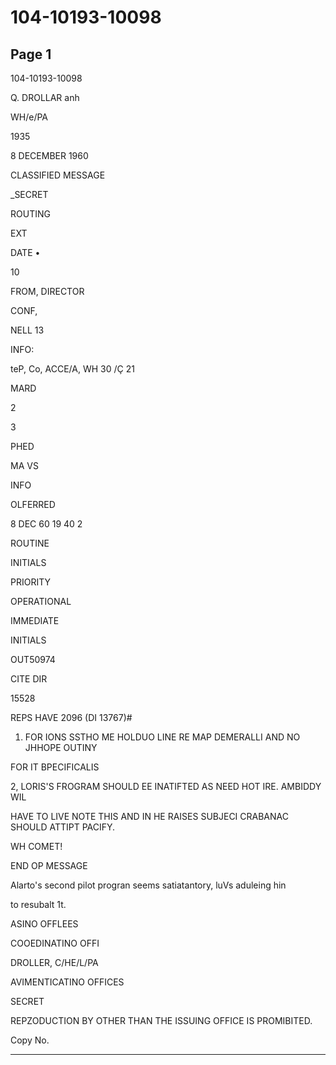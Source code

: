 # 104-10193-10098

## Page 1

104-10193-10098

Q. DROLLAR anh

WH/e/PA

1935

8 DECEMBER 1960

CLASSIFIED MESSAGE

_SECRET

ROUTING

EXT

DATE •

10

FROM, DIRECTOR

CONF,

NELL 13

INFO:

teP, Co, ACCE/A, WH 30 /Ç 21

MARD

2

3

PHED

MA VS

INFO

OLFERRED

8 DEC 60 19 40 2

ROUTINE

INITIALS

PRIORITY

OPERATIONAL

IMMEDIATE

INITIALS

OUT50974

CITE DIR

15528

REPS HAVE 2096 (DI 13767)#

1. FOR IONS SSTHO ME HOLDUO LINE RE MAP DEMERALLI AND NO JHHOPE OUTINY

FOR IT BPECIFICALIS

2, LORIS'S FROGRAM SHOULD EE INATIFTED AS NEED HOT IRE. AMBIDDY WIL

HAVE TO LIVE NOTE THIS AND IN HE RAISES SUBJECI CRABANAC SHOULD ATTIPT PACIFY.

WH COMET!

END OP MESSAGE

Alarto's second pilot progran seems satiatantory, luVs aduleing hin

to resubalt 1t.

ASINO OFFLEES

COOEDINATINO OFFI

DROLLER, C/HE/L/PA

AVIMENTICATINO OFFICES

SECRET

REPZODUCTION BY OTHER THAN THE ISSUING OFFICE IS PROMIBITED.

Copy No.

---

